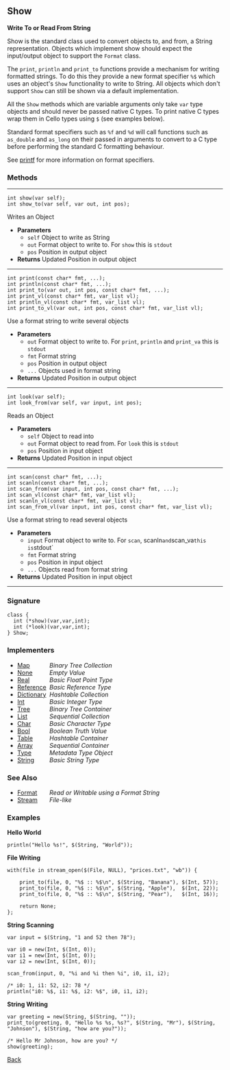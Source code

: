 Show
----
__Write To or Read From String__

Show is the standard class used to convert objects to, and from, a String representation. Objects which implement show should expect the input/output object to support the `Format` class.

The `print`, `println` and `print_to` functions provide a mechanism for writing formatted strings. To do this they provide a new format specifier `%$` which uses an object's `Show` functionality to write to String. All objects which don't support `Show` can still be shown via a default implementation. 

All the `Show` methods which are variable arguments only take `var` type objects and should never be passed native C types. To print native C types wrap them in Cello types using `$` (see examples below).

Standard format specifiers such as `%f` and `%d` will call functions such as `as_double` and `as_long` on their passed in arguments to convert to a C type before performing the standard C formatting behaviour.

See [printf](http://www.cplusplus.com/reference/cstdio/printf/) for more information on format specifiers.


### Methods

-------------------------------

    int show(var self);
    int show_to(var self, var out, int pos);

Writes an Object

* __Parameters__
    * `self` Object to write as String
    * `out` Format object to write to. For `show` this is `stdout`
    * `pos` Position in output object
* __Returns__ Updated Position in output object

------------------------------- 

    int print(const char* fmt, ...);
    int println(const char* fmt, ...);
    int print_to(var out, int pos, const char* fmt, ...);
    int print_vl(const char* fmt, var_list vl);
    int println_vl(const char* fmt, var_list vl);
    int print_to_vl(var out, int pos, const char* fmt, var_list vl);

Use a format string to write several objects

* __Parameters__
    * `out` Format object to write to. For `print`, `println` and `print_va` this is `stdout`
    * `fmt` Format string
    * `pos` Position in output object
    * `...` Objects used in format string
* __Returns__ Updated Position in output object

------------------------------- 

    int look(var self);
    int look_from(var self, var input, int pos);

Reads an Object

* __Parameters__
    * `self` Object to read into
    * `out` Format object to read from. For `look` this is `stdout`
    * `pos` Position in input object
* __Returns__ Updated Position in input object

------------------------------- 

    int scan(const char* fmt, ...);
    int scanln(const char* fmt, ...);
    int scan_from(var input, int pos, const char* fmt, ...);
    int scan_vl(const char* fmt, var_list vl);
    int scanln_vl(const char* fmt, var_list vl);
    int scan_from_vl(var input, int pos, const char* fmt, var_list vl);

Use a format string to read several objects

* __Parameters__
    * `input` Format object to write to. For `scan`, scanln` and `scan_va` this is `stdout`
    * `fmt` Format string
    * `pos` Position in input object
    * `...` Objects read from format string
* __Returns__ Updated Position in input object

------------------------------- 


### Signature


    class {
      int (*show)(var,var,int);
      int (*look)(var,var,int);
    } Show;
    

### Implementers

* <span style="width:75px; float:left;">[Map](map)</span> _Binary Tree Collection_
* <span style="width:75px; float:left;">[None](none)</span> _Empty Value_
* <span style="width:75px; float:left;">[Real](real)</span> _Basic Float Point Type_
* <span style="width:75px; float:left;">[Reference](reference)</span> _Basic Reference Type_
* <span style="width:75px; float:left;">[Dictionary](dictionary)</span> _Hashtable Collection_
* <span style="width:75px; float:left;">[Int](int)</span> _Basic Integer Type_
* <span style="width:75px; float:left;">[Tree](tree)</span> _Binary Tree Container_
* <span style="width:75px; float:left;">[List](list)</span> _Sequential Collection_
* <span style="width:75px; float:left;">[Char](char)</span> _Basic Character Type_
* <span style="width:75px; float:left;">[Bool](bool)</span> _Boolean Truth Value_
* <span style="width:75px; float:left;">[Table](table)</span> _Hashtable Container_
* <span style="width:75px; float:left;">[Array](array)</span> _Sequential Container_
* <span style="width:75px; float:left;">[Type](type)</span> _Metadata Type Object_
* <span style="width:75px; float:left;">[String](string)</span> _Basic String Type_


### See Also

* <span style="width:75px; float:left;">[Format](format)</span> _Read or Writable using a Format String_
* <span style="width:75px; float:left;">[Stream](stream)</span> _File-like_


### Examples

__Hello World__
    
    println("Hello %s!", $(String, "World"));
    
__File Writing__

    with(file in stream_open($(File, NULL), "prices.txt", "wb")) {
  
        print_to(file, 0, "%$ :: %$\n", $(String, "Banana"), $(Int, 57));
        print_to(file, 0, "%$ :: %$\n", $(String, "Apple"),  $(Int, 22));
        print_to(file, 0, "%$ :: %$\n", $(String, "Pear"),   $(Int, 16));
        
        return None;
    };

    
__String Scanning__
    
    var input = $(String, "1 and 52 then 78");
    
    var i0 = new(Int, $(Int, 0));
    var i1 = new(Int, $(Int, 0));
    var i2 = new(Int, $(Int, 0));
    
    scan_from(input, 0, "%i and %i then %i", i0, i1, i2);
    
    /* i0: 1, i1: 52, i2: 78 */
    println("i0: %$, i1: %$, i2: %$", i0, i1, i2);
    
__String Writing__

    var greeting = new(String, $(String, ""));
    print_to(greeting, 0, "Hello %s %s, %s?", $(String, "Mr"), $(String, "Johnson"), $(String, "how are you?"));
    
    /* Hello Mr Johnson, how are you? */
    show(greeting);
    

[Back](/documentation)
